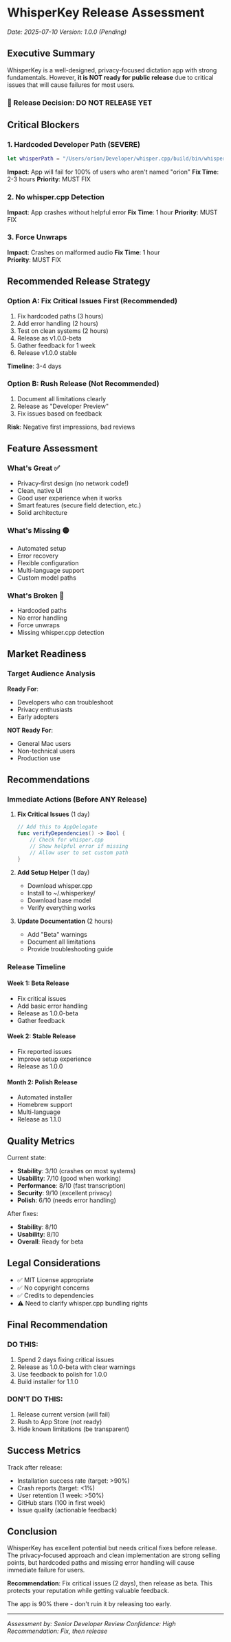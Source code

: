 # WhisperKey Release Assessment

*Date: 2025-07-10*
*Version: 1.0.0 (Pending)*

## Executive Summary

WhisperKey is a well-designed, privacy-focused dictation app with strong fundamentals. However, **it is NOT ready for public release** due to critical issues that will cause failures for most users.

### 🔴 Release Decision: **DO NOT RELEASE YET**

## Critical Blockers

### 1. Hardcoded Developer Path (SEVERE)
```swift
let whisperPath = "/Users/orion/Developer/whisper.cpp/build/bin/whisper-cli"
```
**Impact**: App will fail for 100% of users who aren't named "orion"
**Fix Time**: 2-3 hours
**Priority**: MUST FIX

### 2. No whisper.cpp Detection
**Impact**: App crashes without helpful error
**Fix Time**: 1 hour
**Priority**: MUST FIX

### 3. Force Unwraps
**Impact**: Crashes on malformed audio
**Fix Time**: 1 hour  
**Priority**: MUST FIX

## Recommended Release Strategy

### Option A: Fix Critical Issues First (Recommended)
1. Fix hardcoded paths (3 hours)
2. Add error handling (2 hours)
3. Test on clean systems (2 hours)
4. Release as v1.0.0-beta
5. Gather feedback for 1 week
6. Release v1.0.0 stable

**Timeline**: 3-4 days

### Option B: Rush Release (Not Recommended)
1. Document all limitations clearly
2. Release as "Developer Preview"
3. Fix issues based on feedback

**Risk**: Negative first impressions, bad reviews

## Feature Assessment

### What's Great ✅
- Privacy-first design (no network code!)
- Clean, native UI
- Good user experience when it works
- Smart features (secure field detection, etc.)
- Solid architecture

### What's Missing 🟡
- Automated setup
- Error recovery
- Flexible configuration
- Multi-language support
- Custom model paths

### What's Broken 🔴
- Hardcoded paths
- No error handling
- Force unwraps
- Missing whisper.cpp detection

## Market Readiness

### Target Audience Analysis

**Ready For**:
- Developers who can troubleshoot
- Privacy enthusiasts
- Early adopters

**NOT Ready For**:
- General Mac users
- Non-technical users
- Production use

## Recommendations

### Immediate Actions (Before ANY Release)

1. **Fix Critical Issues** (1 day)
   ```swift
   // Add this to AppDelegate
   func verifyDependencies() -> Bool {
       // Check for whisper.cpp
       // Show helpful error if missing
       // Allow user to set custom path
   }
   ```

2. **Add Setup Helper** (1 day)
   - Download whisper.cpp
   - Install to ~/.whisperkey/
   - Download base model
   - Verify everything works

3. **Update Documentation** (2 hours)
   - Add "Beta" warnings
   - Document all limitations
   - Provide troubleshooting guide

### Release Timeline

#### Week 1: Beta Release
- Fix critical issues
- Add basic error handling
- Release as 1.0.0-beta
- Gather feedback

#### Week 2: Stable Release
- Fix reported issues
- Improve setup experience
- Release as 1.0.0

#### Month 2: Polish Release
- Automated installer
- Homebrew support
- Multi-language
- Release as 1.1.0

## Quality Metrics

Current state:
- **Stability**: 3/10 (crashes on most systems)
- **Usability**: 7/10 (good when working)
- **Performance**: 8/10 (fast transcription)
- **Security**: 9/10 (excellent privacy)
- **Polish**: 6/10 (needs error handling)

After fixes:
- **Stability**: 8/10
- **Usability**: 8/10
- **Overall**: Ready for beta

## Legal Considerations

- ✅ MIT License appropriate
- ✅ No copyright concerns
- ✅ Credits to dependencies
- ⚠️ Need to clarify whisper.cpp bundling rights

## Final Recommendation

### DO THIS:
1. Spend 2 days fixing critical issues
2. Release as 1.0.0-beta with clear warnings
3. Use feedback to polish for 1.0.0
4. Build installer for 1.1.0

### DON'T DO THIS:
1. Release current version (will fail)
2. Rush to App Store (not ready)
3. Hide known limitations (be transparent)

## Success Metrics

Track after release:
- Installation success rate (target: >90%)
- Crash reports (target: <1%)
- User retention (1 week: >50%)
- GitHub stars (100 in first week)
- Issue quality (actionable feedback)

## Conclusion

WhisperKey has excellent potential but needs critical fixes before release. The privacy-focused approach and clean implementation are strong selling points, but hardcoded paths and missing error handling will cause immediate failure for users.

**Recommendation**: Fix critical issues (2 days), then release as beta. This protects your reputation while getting valuable feedback.

The app is 90% there - don't ruin it by releasing too early.

---

*Assessment by: Senior Developer Review*
*Confidence: High*
*Recommendation: Fix, then release*